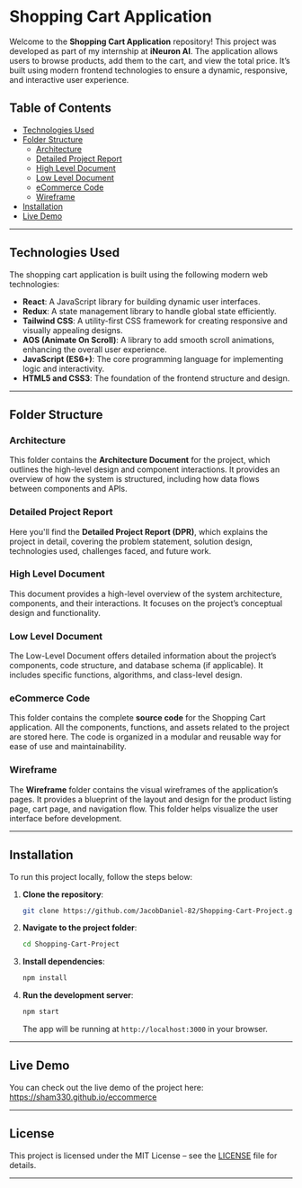 # **Shopping Cart Application**

Welcome to the **Shopping Cart Application** repository! This project was developed as part of my internship at **iNeuron AI**. The application allows users to browse products, add them to the cart, and view the total price. It’s built using modern frontend technologies to ensure a dynamic, responsive, and interactive user experience.

## **Table of Contents**

- [Technologies Used](#technologies-used)
- [Folder Structure](#folder-structure)
  - [Architecture](#architecture)
  - [Detailed Project Report](#detailed-project-report)
  - [High Level Document](#high-level-document)
  - [Low Level Document](#low-level-document)
  - [eCommerce Code](#eccommerce-code)
  - [Wireframe](#wireframe)
- [Installation](#installation)
- [Live Demo](#live-demo)

---

## **Technologies Used**

The shopping cart application is built using the following modern web technologies:
- **React**: A JavaScript library for building dynamic user interfaces.
- **Redux**: A state management library to handle global state efficiently.
- **Tailwind CSS**: A utility-first CSS framework for creating responsive and visually appealing designs.
- **AOS (Animate On Scroll)**: A library to add smooth scroll animations, enhancing the overall user experience.
- **JavaScript (ES6+)**: The core programming language for implementing logic and interactivity.
- **HTML5 and CSS3**: The foundation of the frontend structure and design.

---

## **Folder Structure**

### **Architecture**
This folder contains the **Architecture Document** for the project, which outlines the high-level design and component interactions. It provides an overview of how the system is structured, including how data flows between components and APIs.

### **Detailed Project Report**
Here you'll find the **Detailed Project Report (DPR)**, which explains the project in detail, covering the problem statement, solution design, technologies used, challenges faced, and future work.

### **High Level Document**
This document provides a high-level overview of the system architecture, components, and their interactions. It focuses on the project’s conceptual design and functionality.

### **Low Level Document**
The Low-Level Document offers detailed information about the project’s components, code structure, and database schema (if applicable). It includes specific functions, algorithms, and class-level design.

### **eCommerce Code**
This folder contains the complete **source code** for the Shopping Cart application. All the components, functions, and assets related to the project are stored here. The code is organized in a modular and reusable way for ease of use and maintainability.

### **Wireframe**
The **Wireframe** folder contains the visual wireframes of the application’s pages. It provides a blueprint of the layout and design for the product listing page, cart page, and navigation flow. This folder helps visualize the user interface before development.

---

## **Installation**

To run this project locally, follow the steps below:

1. **Clone the repository**:
   ```bash
   git clone https://github.com/JacobDaniel-82/Shopping-Cart-Project.git
   ```

2. **Navigate to the project folder**:
   ```bash
   cd Shopping-Cart-Project
   ```

3. **Install dependencies**:
   ```bash
   npm install
   ```

4. **Run the development server**:
   ```bash
   npm start
   ```

   The app will be running at `http://localhost:3000` in your browser.

---

## **Live Demo**

You can check out the live demo of the project here: https://sham330.github.io/eccommerce

---

## **License**

This project is licensed under the MIT License – see the [LICENSE](LICENSE) file for details.

---

